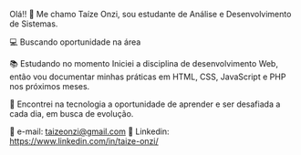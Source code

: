 Olá!! 👋 Me chamo Taíze Onzi, sou estudante de Análise e Desenvolvimento de Sistemas.

  💻 Buscando oportunidade na área

  📚 Estudando no momento
Iniciei a disciplina de desenvolvimento Web, então vou documentar minhas práticas em HTML, CSS, JavaScript e PHP nos próximos meses.

🌱 Encontrei na tecnologia a oportunidade de aprender e ser desafiada a cada dia, em busca de evolução.

📧 e-mail: taizeonzi@gmail.com
🔗 Linkedin: https://www.linkedin.com/in/taize-onzi/
